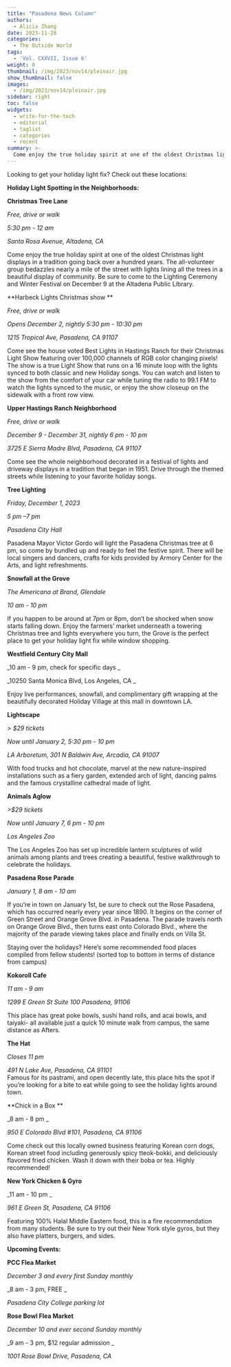 ```yaml
---
title: "Pasadena News Column"
authors:
  - Alicia Zhang
date: 2023-11-28
categories:
  - The Outside World
tags:
  - 'Vol. CXXVII, Issue 6'
weight: 0
thumbnail: /img/2023/nov14/pleinair.jpg
show_thumbnail: false
images:
  - /img/2023/nov14/pleinair.jpg
sidebar: right
toc: false
widgets:
  - write-for-the-tech
  - editorial
  - taglist
  - categories
  - recent
summary: >-
  Come enjoy the true holiday spirit at one of the oldest Christmas light displays in a tradition going back over a hundred years. The all-volunteer group bedazzles nearly a mile of the street with lights lining all the trees in a beautiful display of community. Be sure to come to the Lighting Ceremony and Winter Festival on December 9 at the Altadena Public Library.
---
```


Looking to get your holiday light fix? Check out these locations:

**Holiday Light Spotting in the Neighborhoods:**

**Christmas Tree Lane**

_Free, drive or walk_

_5:30 pm - 12 am_

_Santa Rosa Avenue, Altadena, CA_

Come enjoy the true holiday spirit at one of the oldest Christmas light displays in a tradition going back over a hundred years. The all-volunteer group bedazzles nearly a mile of the street with lights lining all the trees in a beautiful display of community. Be sure to come to the Lighting Ceremony and Winter Festival on December 9 at the Altadena Public Library. 

**Harbeck Lights Christmas show **

_Free, drive or walk_

_Opens December 2, nightly 5:30 pm - 10:30 pm_

_1215 Tropical Ave, Pasadena, CA 91107_

Come see the house voted Best Lights in Hastings Ranch for their Christmas Light Show featuring over 100,000 channels of RGB color changing pixels! The show is a true Light Show that runs on a 16 minute loop with the lights synced to both classic and new Holiday songs. You can watch and listen to the show from the comfort of your car while tuning the radio to 99.1 FM to watch the lights synced to the music, or enjoy the show closeup on the sidewalk with a front row view.

**Upper Hastings Ranch Neighborhood**

_Free, drive or walk_

_December 9 - December 31, nightly 6 pm - 10 pm_

_3725 E Sierra Madre Blvd, Pasadena, CA 91107_

Come see the whole neighborhood decorated in a festival of lights and driveway displays in a tradition that began in 1951. Drive through the themed streets while listening to your favorite holiday songs. 

**Tree Lighting**

_Friday, December 1, 2023_

_5 pm –7 pm_

_Pasadena City Hall_

Pasadena Mayor Victor Gordo will light the Pasadena Christmas tree at 6 pm, so come by bundled up and ready to feel the festive spirit. There will be local singers and dancers, crafts for kids provided by Armory Center for the Arts, and light refreshments.

**Snowfall at the Grove**

_The Americana at Brand, Glendale_

_10 am - 10 pm_

If you happen to be around at 7pm or 8pm, don’t be shocked when snow starts falling down. Enjoy the farmers’ market underneath a towering Christmas tree and lights everywhere you turn, the Grove is the perfect place to get your holiday light fix while window shopping.

**Westfield Century City Mall**

_10 am - 9 pm, check for specific days _

_10250 Santa Monica Blvd, Los Angeles, CA _

Enjoy live performances, snowfall, and complimentary gift wrapping at the beautifully decorated Holiday Village at this mall in downtown LA. 

**Lightscape**

_> $29 tickets_

_Now until January 2, 5:30 pm - 10 pm_

_LA Arboretum, 301 N Baldwin Ave, Arcadia, CA 91007_

With food trucks and hot chocolate, marvel at the new nature-inspired installations such as a fiery garden, extended arch of light, dancing palms and the famous crystalline cathedral made of light.

**Animals Aglow**

_>$29 tickets_

_Now until January 7, 6 pm - 10 pm_

_Los Angeles Zoo_

The Los Angeles Zoo has set up incredible lantern sculptures of wild animals among plants and trees creating a beautiful, festive walkthrough to celebrate the holidays.

**Pasadena Rose Parade**

_January 1, 8 am - 10 am_

If you’re in town on January 1st, be sure to check out the Rose Pasadena, which has occurred nearly every year since 1890. It begins on the corner of Green Street and Orange Grove Blvd. in Pasadena. The parade travels north on Orange Grove Blvd., then turns east onto Colorado Blvd., where the majority of the parade viewing takes place and finally ends on Villa St.  

Staying over the holidays? Here’s some recommended food places compiled from fellow students! (sorted top to bottom in terms of distance from campus)

**Kokoroll Cafe**

_11 am - 9 am_

_1299 E Green St Suite 100 Pasadena, 91106_

This place has great poke bowls, sushi hand rolls, and acai bowls, and taiyaki- all available just a quick 10 minute walk from campus, the same distance as Afters. 

**The Hat**

_Closes 11 pm_

_491 N Lake Ave, Pasadena, CA 91101_ \
Famous for its pastrami, and open decently late, this place hits the spot if you’re looking for a bite to eat while going to see the holiday lights around town. 

**Chick in a Box **

_8 am - 8 pm _

_950 E Colorado Blvd #101, Pasadena, CA 91106_

Come check out this locally owned business featuring Korean corn dogs, Korean street food including generously spicy tteok-bokki, and deliciously flavored fried chicken. Wash it down with their boba or tea. Highly recommended! 

**New York Chicken & Gyro**

_11 am - 10 pm _

_961 E Green St, Pasadena, CA 91106_

Featuring 100% Halal Middle Eastern food, this is a fire recommendation from many students. Be sure to try out their New York style gyros, but they also have platters, burgers, and sides.

**Upcoming Events:**

**PCC Flea Market**

_December 3 and every first Sunday monthly_

_8 am - 3 pm, FREE _

_Pasadena City College parking lot_

**Rose Bowl Flea Market**

_December 10 and ever second Sunday monthly_

_9 am - 3 pm, $12 regular admission _

_1001 Rose Bowl Drive, Pasadena, CA_
